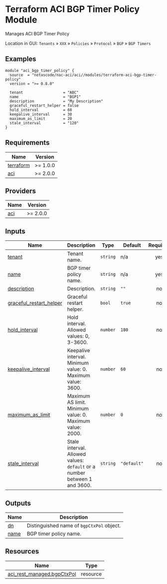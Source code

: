 <!-- BEGIN_TF_DOCS -->
# Terraform ACI BGP Timer Policy Module

Manages ACI BGP Timer Policy

Location in GUI:
`Tenants` » `XXX` » `Policies` » `Protocol` » `BGP` » `BGP Timers`

## Examples

```hcl
module "aci_bgp_timer_policy" {
  source  = "netascode/nac-aci/aci//modules/terraform-aci-bgp-timer-policy"
  version = ">= 0.8.0"

  tenant                  = "ABC"
  name                    = "BGP1"
  description             = "My Description"
  graceful_restart_helper = false
  hold_interval           = 60
  keepalive_interval      = 30
  maximum_as_limit        = 20
  stale_interval          = "120"
}
```

## Requirements

| Name | Version |
|------|---------|
| <a name="requirement_terraform"></a> [terraform](#requirement\_terraform) | >= 1.0.0 |
| <a name="requirement_aci"></a> [aci](#requirement\_aci) | >= 2.0.0 |

## Providers

| Name | Version |
|------|---------|
| <a name="provider_aci"></a> [aci](#provider\_aci) | >= 2.0.0 |

## Inputs

| Name | Description | Type | Default | Required |
|------|-------------|------|---------|:--------:|
| <a name="input_tenant"></a> [tenant](#input\_tenant) | Tenant name. | `string` | n/a | yes |
| <a name="input_name"></a> [name](#input\_name) | BGP timer policy name. | `string` | n/a | yes |
| <a name="input_description"></a> [description](#input\_description) | Description. | `string` | `""` | no |
| <a name="input_graceful_restart_helper"></a> [graceful\_restart\_helper](#input\_graceful\_restart\_helper) | Graceful restart helper. | `bool` | `true` | no |
| <a name="input_hold_interval"></a> [hold\_interval](#input\_hold\_interval) | Hold interval. Allowed values: 0, 3-3600. | `number` | `180` | no |
| <a name="input_keepalive_interval"></a> [keepalive\_interval](#input\_keepalive\_interval) | Keepalive interval. Minimum value: 0. Maximum value: 3600. | `number` | `60` | no |
| <a name="input_maximum_as_limit"></a> [maximum\_as\_limit](#input\_maximum\_as\_limit) | Maximum AS limit. Minimum value: 0. Maximum value: 2000. | `number` | `0` | no |
| <a name="input_stale_interval"></a> [stale\_interval](#input\_stale\_interval) | Stale interval. Allowed values: `default` or a number between 1 and 3600. | `string` | `"default"` | no |

## Outputs

| Name | Description |
|------|-------------|
| <a name="output_dn"></a> [dn](#output\_dn) | Distinguished name of `bgpCtxPol` object. |
| <a name="output_name"></a> [name](#output\_name) | BGP timer policy name. |

## Resources

| Name | Type |
|------|------|
| [aci_rest_managed.bgpCtxPol](https://registry.terraform.io/providers/CiscoDevNet/aci/latest/docs/resources/rest_managed) | resource |
<!-- END_TF_DOCS -->